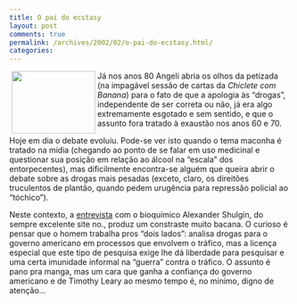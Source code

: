 ```yaml
---
title: O pai do ecstasy
layout: post
comments: true
permalink: /archives/2002/02/o-pai-do-ecstasy.html/
categories:
---
```

<img src='//chester.me/img/blig/n-1.jpg' hspace=4 align="left" height=112 width=150 border=0>Já nos anos 80 Angeli abria os olhos da petizada (na impagável sessão de cartas da *Chiclete com Banana*) para o fato de que a apologia às &#8220;drogas&#8221;, independente de ser correta ou não, já era algo extremamente esgotado e sem sentido, e que o assunto fora tratado à exaustão nos anos 60 e 70.

Hoje em dia o debate evoluiu. Pode-se ver isto quando o tema maconha é tratado na mídia (chegando ao ponto de se falar em uso medicinal e questionar sua posição em relação ao álcool na &#8220;escala&#8221; dos entorpecentes), mas dificilmente encontra-se alguém que queira abrir o debate sobre as drogas mais pesadas (exceto, claro, os direitões truculentos de plantão, quando pedem urugência para repressão policial ao &#8220;tóchico&#8221;).

Neste contexto, a <a href="http://www.no.com.br/cgi-bin/parceiros/ig?www.no.com.br/revista/noticia/58634/atual" >entrevista</a> com o bioquímico Alexander Shulgin, do sempre excelente site no., produz um constraste muito bacana. O curioso é pensar que o homem trabalha pros &#8220;dois lados&#8221;: analisa drogas para o governo americano em processos que envolvem o tráfico, mas a licença especial que este tipo de pesquisa exige lhe dá liberdade para pesquisar e uma certa imunidade informal na &#8220;guerra&#8221; contra o tráfico. O assunto é pano pra manga, mas um cara que ganha a confiança do governo americano e de Timothy Leary ao mesmo tempo é, no mínimo, digno de atenção&#8230;
